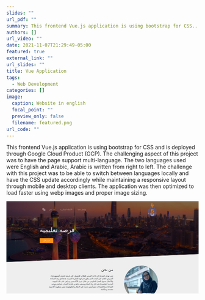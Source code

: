 ```yaml
---
slides: ""
url_pdf: ""
summary: This frontend Vue.js application is using bootstrap for CSS...
authors: []
url_video: ""
date: 2021-11-07T21:29:49-05:00
featured: true
external_link: ""
url_slides: ""
title: Vue Application
tags:
  - Web Development
categories: []
image:
  caption: Website in english
  focal_point: ""
  preview_only: false
  filename: featured.png
url_code: ""
---
```

This frontend Vue.js application is using bootstrap for CSS and is deployed through Google Cloud Product (GCP). The challenging aspect of this project was to have the page support multi-language. The two languages used were English and Arabic, Arabic is written from right to left. The challenge with this project was to be able to switch between languages locally and have the CSS update accordingly while maintaining a  responsive layout through mobile and desktop clients. The application was then optimized to load faster using webp images and proper image sizing.

![](screenshot-2021-11-07-at-21-15-47-alsalaam-university.png)
